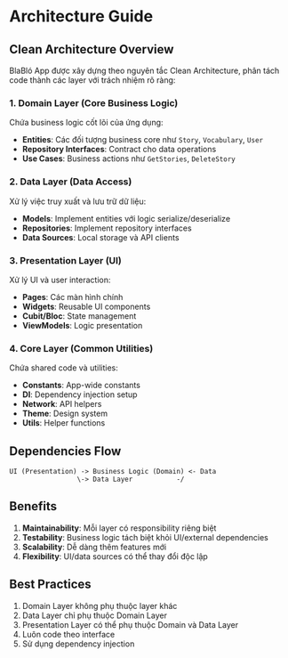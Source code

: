 # Architecture Guide

## Clean Architecture Overview

BlaBló App được xây dựng theo nguyên tắc Clean Architecture, phân tách code thành các layer với trách nhiệm rõ ràng:

### 1. Domain Layer (Core Business Logic)

Chứa business logic cốt lõi của ứng dụng:

- **Entities**: Các đối tượng business core như `Story`, `Vocabulary`, `User`
- **Repository Interfaces**: Contract cho data operations
- **Use Cases**: Business actions như `GetStories`, `DeleteStory`

### 2. Data Layer (Data Access)

Xử lý việc truy xuất và lưu trữ dữ liệu:

- **Models**: Implement entities với logic serialize/deserialize
- **Repositories**: Implement repository interfaces 
- **Data Sources**: Local storage và API clients

### 3. Presentation Layer (UI)

Xử lý UI và user interaction:

- **Pages**: Các màn hình chính
- **Widgets**: Reusable UI components
- **Cubit/Bloc**: State management
- **ViewModels**: Logic presentation

### 4. Core Layer (Common Utilities)

Chứa shared code và utilities:

- **Constants**: App-wide constants
- **DI**: Dependency injection setup
- **Network**: API helpers
- **Theme**: Design system
- **Utils**: Helper functions

## Dependencies Flow

```
UI (Presentation) -> Business Logic (Domain) <- Data
                 \-> Data Layer           -/
```

## Benefits

1. **Maintainability**: Mỗi layer có responsibility riêng biệt
2. **Testability**: Business logic tách biệt khỏi UI/external dependencies
3. **Scalability**: Dễ dàng thêm features mới
4. **Flexibility**: UI/data sources có thể thay đổi độc lập

## Best Practices

1. Domain Layer không phụ thuộc layer khác
2. Data Layer chỉ phụ thuộc Domain Layer
3. Presentation Layer có thể phụ thuộc Domain và Data Layer
4. Luôn code theo interface
5. Sử dụng dependency injection
